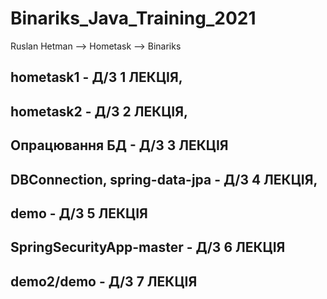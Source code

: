 # Binariks_Java_Training_2021
Ruslan Hetman  --> Hometask --> Binariks

hometask1 - Д/З 1 ЛЕКЦІЯ,
-----------------------------
hometask2 - Д/З 2 ЛЕКЦІЯ,
------------------------------
Опрацювання БД -  Д/З 3 ЛЕКЦІЯ 
------------------------------
DBConnection, spring-data-jpa - Д/З 4 ЛЕКЦІЯ,
------------------------------
demo -  Д/З 5 ЛЕКЦІЯ 
------------------------------
SpringSecurityApp-master -  Д/З 6 ЛЕКЦІЯ
------------------------------
demo2/demo - Д/З 7 ЛЕКЦІЯ
------------------------------
